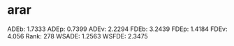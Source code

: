 # arar

ADEb: 1.7333
ADEp: 0.7399
ADEv: 2.2294
FDEb: 3.2439
FDEp: 1.4184
FDEv: 4.056
Rank: 278
WSADE: 1.2563
WSFDE: 2.3475